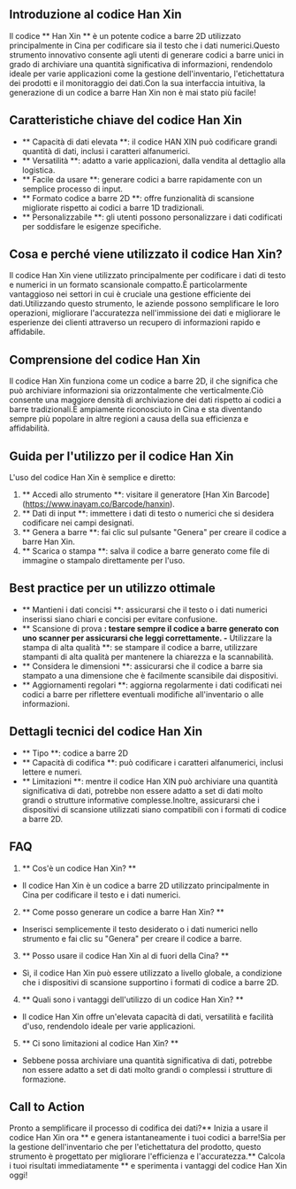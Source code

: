 ## Introduzione al codice Han Xin

Il codice ** Han Xin ** è un potente codice a barre 2D utilizzato principalmente in Cina per codificare sia il testo che i dati numerici.Questo strumento innovativo consente agli utenti di generare codici a barre unici in grado di archiviare una quantità significativa di informazioni, rendendolo ideale per varie applicazioni come la gestione dell'inventario, l'etichettatura dei prodotti e il monitoraggio dei dati.Con la sua interfaccia intuitiva, la generazione di un codice a barre Han Xin non è mai stato più facile!

## Caratteristiche chiave del codice Han Xin

- ** Capacità di dati elevata **: il codice HAN XIN può codificare grandi quantità di dati, inclusi i caratteri alfanumerici.
- ** Versatilità **: adatto a varie applicazioni, dalla vendita al dettaglio alla logistica.
- ** Facile da usare **: generare codici a barre rapidamente con un semplice processo di input.
- ** Formato codice a barre 2D **: offre funzionalità di scansione migliorate rispetto ai codici a barre 1D tradizionali.
- ** Personalizzabile **: gli utenti possono personalizzare i dati codificati per soddisfare le esigenze specifiche.

## Cosa e perché viene utilizzato il codice Han Xin?

Il codice Han Xin viene utilizzato principalmente per codificare i dati di testo e numerici in un formato scansionale compatto.È particolarmente vantaggioso nei settori in cui è cruciale una gestione efficiente dei dati.Utilizzando questo strumento, le aziende possono semplificare le loro operazioni, migliorare l'accuratezza nell'immissione dei dati e migliorare le esperienze dei clienti attraverso un recupero di informazioni rapido e affidabile.

## Comprensione del codice Han Xin

Il codice Han Xin funziona come un codice a barre 2D, il che significa che può archiviare informazioni sia orizzontalmente che verticalmente.Ciò consente una maggiore densità di archiviazione dei dati rispetto ai codici a barre tradizionali.È ampiamente riconosciuto in Cina e sta diventando sempre più popolare in altre regioni a causa della sua efficienza e affidabilità.

## Guida per l'utilizzo per il codice Han Xin

L'uso del codice Han Xin è semplice e diretto:

1. ** Accedi allo strumento **: visitare il generatore [Han Xin Barcode] (https://www.inayam.co/Barcode/hanxin).
2. ** Dati di input **: immettere i dati di testo o numerici che si desidera codificare nei campi designati.
3. ** Genera a barre **: fai clic sul pulsante "Genera" per creare il codice a barre Han Xin.
4. ** Scarica o stampa **: salva il codice a barre generato come file di immagine o stampalo direttamente per l'uso.

## Best practice per un utilizzo ottimale

- ** Mantieni i dati concisi **: assicurarsi che il testo o i dati numerici inserissi siano chiari e concisi per evitare confusione.
- ** Scansione di prova **: testare sempre il codice a barre generato con uno scanner per assicurarsi che leggi correttamente.
-** Utilizzare la stampa di alta qualità **: se stampare il codice a barre, utilizzare stampanti di alta qualità per mantenere la chiarezza e la scannabilità.
- ** Considera le dimensioni **: assicurarsi che il codice a barre sia stampato a una dimensione che è facilmente scansibile dai dispositivi.
- ** Aggiornamenti regolari **: aggiorna regolarmente i dati codificati nei codici a barre per riflettere eventuali modifiche all'inventario o alle informazioni.

## Dettagli tecnici del codice Han Xin

- ** Tipo **: codice a barre 2D
- ** Capacità di codifica **: può codificare i caratteri alfanumerici, inclusi lettere e numeri.
- ** Limitazioni **: mentre il codice Han XIN può archiviare una quantità significativa di dati, potrebbe non essere adatto a set di dati molto grandi o strutture informative complesse.Inoltre, assicurarsi che i dispositivi di scansione utilizzati siano compatibili con i formati di codice a barre 2D.

## FAQ

1. ** Cos'è un codice Han Xin? **
- Il codice Han Xin è un codice a barre 2D utilizzato principalmente in Cina per codificare il testo e i dati numerici.

2. ** Come posso generare un codice a barre Han Xin? **
- Inserisci semplicemente il testo desiderato o i dati numerici nello strumento e fai clic su "Genera" per creare il codice a barre.

3. ** Posso usare il codice Han Xin al di fuori della Cina? **
- Sì, il codice Han Xin può essere utilizzato a livello globale, a condizione che i dispositivi di scansione supportino i formati di codice a barre 2D.

4. ** Quali sono i vantaggi dell'utilizzo di un codice Han Xin? **
- Il codice Han Xin offre un'elevata capacità di dati, versatilità e facilità d'uso, rendendolo ideale per varie applicazioni.

5. ** Ci sono limitazioni al codice Han Xin? **
- Sebbene possa archiviare una quantità significativa di dati, potrebbe non essere adatto a set di dati molto grandi o complessi i strutture di formazione.

## Call to Action

Pronto a semplificare il processo di codifica dei dati?** Inizia a usare il codice Han Xin ora ** e genera istantaneamente i tuoi codici a barre!Sia per la gestione dell'inventario che per l'etichettatura del prodotto, questo strumento è progettato per migliorare l'efficienza e l'accuratezza.** Calcola i tuoi risultati immediatamente ** e sperimenta i vantaggi del codice Han Xin oggi!